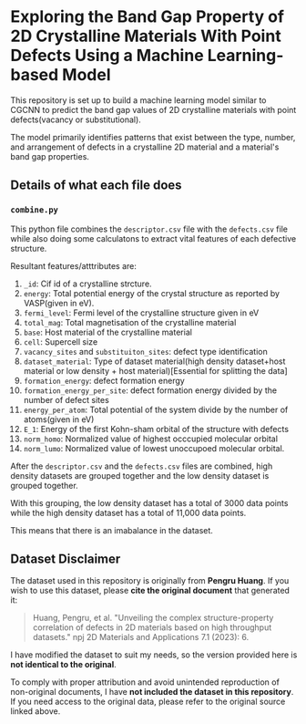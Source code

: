 # Exploring the Band Gap Property of 2D Crystalline Materials With Point Defects Using a Machine Learning-based Model
This repository is set up to build a machine learning model similar to CGCNN to predict the band gap values of 2D crystalline materials with point defects(vacancy or substitutional).

The model primarily identifies patterns that exist between the type, number, and arrangement of defects in a crystalline 2D material and a material's band gap properties.

## Details of what each file does
### `combine.py`
This python file combines the `descriptor.csv` file with the `defects.csv` file while also doing some calculatons to extract vital features of each defective structure. 

Resultant features/atttributes are:
1. `_id`: Cif id of a crystalline strcture.
2. `energy`: Total potential energy of the crystal structure as reported by VASP(given in eV).
3. `fermi_level`: Fermi level of the crystalline structure given in eV
4. `total_mag`: Total magnetisation of the crystalline material
5. `base`: Host material of the crystalline material
6. `cell`: Supercell size
7. `vacancy_sites` and `substituiton_sites`: defect type identification
8. `dataset_material`: Type of dataset material(high density dataset+host material or low density + host material)[Essential for splitting the data]
9. `formation_energy`: defect formation energy
10. `formation_energy_per_site`: defect formation energy divided by the number of defect sites
11. `energy_per_atom`: Total potential of the system divide by the number of atoms(given in eV)
12. `E_1`: Energy of the first Kohn-sham orbital of the structure with defects
13. `norm_homo`: Normalized value of highest occcupied molecular orbital
14. `norm_lumo`: Normalized value of lowest unoccupoed molecular orbital.

After the `descriptor.csv` and the `defects.csv` files are combined, high density datasets are grouped together and the low density dataset is grouped together.

With this grouping, the low density dataset has a total of 3000 data points while the high density dataset has a total of 11,000 data points.

This means that there is an imabalance in the dataset. 


## Dataset Disclaimer
The dataset used in this repository is originally from **Pengru Huang**. If you wish to use this dataset, please **cite the original document** that generated it:

> Huang, Pengru, et al. "Unveiling the complex structure-property correlation of defects in 2D materials based on high throughput datasets." npj 2D Materials and Applications 7.1 (2023): 6.

I have modified the dataset to suit my needs, so the version provided here is **not identical to the original**.

To comply with proper attribution and avoid unintended reproduction of non-original documents, I have **not included the dataset in this repository**. If you need access to the original data, please refer to the original source linked above.
